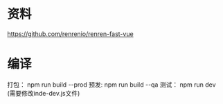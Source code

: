 
# 资料
https://github.com/renrenio/renren-fast-vue

# 编译

打包： npm run build --prod
预发:  npm run build --qa
测试： npm run dev (需要修改inde-dev.js文件)
